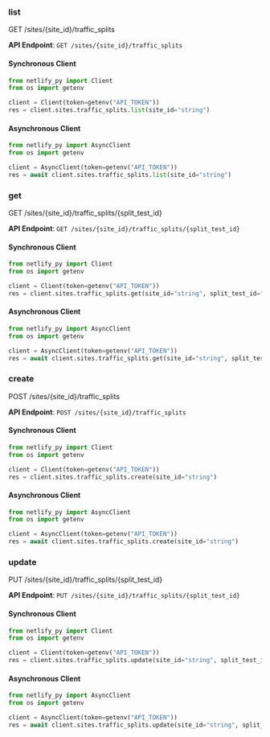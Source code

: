 
### list <a name="list"></a>
GET /sites/{site_id}/traffic_splits



**API Endpoint**: `GET /sites/{site_id}/traffic_splits`

#### Synchronous Client

```python
from netlify_py import Client
from os import getenv

client = Client(token=getenv("API_TOKEN"))
res = client.sites.traffic_splits.list(site_id="string")
```

#### Asynchronous Client

```python
from netlify_py import AsyncClient
from os import getenv

client = AsyncClient(token=getenv("API_TOKEN"))
res = await client.sites.traffic_splits.list(site_id="string")
```

### get <a name="get"></a>
GET /sites/{site_id}/traffic_splits/{split_test_id}



**API Endpoint**: `GET /sites/{site_id}/traffic_splits/{split_test_id}`

#### Synchronous Client

```python
from netlify_py import Client
from os import getenv

client = Client(token=getenv("API_TOKEN"))
res = client.sites.traffic_splits.get(site_id="string", split_test_id="string")
```

#### Asynchronous Client

```python
from netlify_py import AsyncClient
from os import getenv

client = AsyncClient(token=getenv("API_TOKEN"))
res = await client.sites.traffic_splits.get(site_id="string", split_test_id="string")
```

### create <a name="create"></a>
POST /sites/{site_id}/traffic_splits



**API Endpoint**: `POST /sites/{site_id}/traffic_splits`

#### Synchronous Client

```python
from netlify_py import Client
from os import getenv

client = Client(token=getenv("API_TOKEN"))
res = client.sites.traffic_splits.create(site_id="string")
```

#### Asynchronous Client

```python
from netlify_py import AsyncClient
from os import getenv

client = AsyncClient(token=getenv("API_TOKEN"))
res = await client.sites.traffic_splits.create(site_id="string")
```

### update <a name="update"></a>
PUT /sites/{site_id}/traffic_splits/{split_test_id}



**API Endpoint**: `PUT /sites/{site_id}/traffic_splits/{split_test_id}`

#### Synchronous Client

```python
from netlify_py import Client
from os import getenv

client = Client(token=getenv("API_TOKEN"))
res = client.sites.traffic_splits.update(site_id="string", split_test_id="string")
```

#### Asynchronous Client

```python
from netlify_py import AsyncClient
from os import getenv

client = AsyncClient(token=getenv("API_TOKEN"))
res = await client.sites.traffic_splits.update(site_id="string", split_test_id="string")
```
